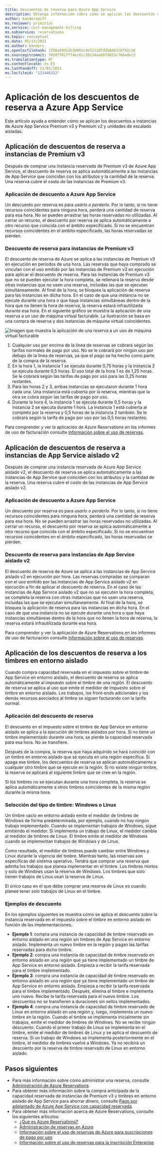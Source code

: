 ```yaml
---
title: Descuentos de reserva para Azure App Service
description: Obtenga información sobre cómo se aplican los descuentos de reserva a instancias de Azure App Service Premium v3 y Premium v2 y unidades de escalado aisladas.
author: bandersmsft
ms.reviewer: primittal
ms.service: cost-management-billing
ms.subservice: reservations
ms.topic: conceptual
ms.date: 05/13/2021
ms.author: banders
ms.openlocfilehash: 2158a99d12b39891c9e52220fd2b84821b742c58
ms.sourcegitcommit: 702df701fff4ec6cc39134aa607d023c766adec3
ms.translationtype: HT
ms.contentlocale: es-ES
ms.lasthandoff: 11/03/2021
ms.locfileid: "131446322"
---
```

# <a name="how-reservation-discounts-apply-to-azure-app-service"></a>Aplicación de los descuentos de reserva a Azure App Service

Este artículo ayuda a entender cómo se aplican los descuentos a instancias de Azure App Service Premium v3 y Premium v2 y unidades de escalado aisladas.

## <a name="how-reservation-discounts-apply-to-premium-v3-instances"></a>Aplicación de descuentos de reserva a instancias de Premium v3

Después de comprar una instancia reservada de Premium v3 de Azure App Service, el descuento de reserva se aplica automáticamente a las instancias de App Service que coincidan con los atributos y la cantidad de la reserva. Una reserva cubre el costo de las instancias de Premium v3. 

### <a name="how-the-discount-is-applied-to-azure-app-service"></a>Aplicación de descuento a Azure App Service 

Un descuento por reserva es para *usarlo o perderlo*. Por lo tanto, si no tiene recursos coincidentes para ninguna hora, perderá una cantidad de reserva para esa hora. No se pueden arrastrar las horas reservadas no utilizadas.
Al cerrar un recurso, el descuento por reserva se aplica automáticamente a otro recurso que coincida con el ámbito especificado. Si no se encuentran recursos coincidentes en el ámbito especificado, las horas reservadas se pierden.

### <a name="reservation-discount-for-premium-v3-instances"></a>Descuento de reserva para instancias de Premium v3

El descuento de reserva de Azure se aplica a las instancias de Premium v3 en ejecución en períodos de una hora. Las reservas que haya comprado se vinculan con el uso emitido por las instancias de Premium v3 en ejecución para aplicar el descuento de reserva. Para las instancias de Premium v3 que no se pueden ejecutar la hora completa, se rellenará la reserva desde otras instancias que no usen una reserva, incluidas las que se ejecutan simultáneamente. Al final de la hora, se bloquea la aplicación de reserva para las instancias en dicha hora. En el caso de que una instancia no se ejecute durante una hora o que haya instancias simultáneas dentro de la hora que no llenen la hora de reserva, la reserva estará infrautilizada durante esa hora. En el siguiente gráfico se muestra la aplicación de una reserva a un uso de máquina virtual facturable. La ilustración se basa en una compra de reserva y dos instancias de máquina virtual coincidentes.

![Imagen que muestra la aplicación de una reserva a un uso de máquina virtual facturable](./media/reservation-discount-app-service/reserved-premium-v3-instance-application.png)

1.  Cualquier uso por encima de la línea de reservas se cobrará según las tarifas normales de pago por uso. No se le cobrará por ningún uso por debajo de la línea de reservas, ya que el pago se ha hecho como parte de la compra de la reserva.
2.  En la hora 1, la instancia 1 se ejecuta durante 0,75 horas y la instancia 2 se ejecuta durante 0,5 horas. El uso total de la hora 1 es de 1,25 horas. Se le cobrará según las tarifas de pago por uso para las 0,25 horas restantes.
3.  Para las horas 2 y 3, ambas instancias se ejecutaron durante 1 hora cada una. Una instancia está cubierta por la reserva, mientras que la otra se cobra según las tarifas de pago por uso.
4.  Durante la hora 4, la instancia 1 se ejecuta durante 0,5 horas y la instancia 2 se ejecuta durante 1 hora. La instancia 1 está cubierta al completo por la reserva y 0,5 horas de la instancia 2 también. Se le cobrará según la tarifa de pago por uso por las 0,5 horas restantes.

Para comprender y ver la aplicación de Azure Reservations en los informes de uso de facturación consulte [Información sobre el uso de reservas](understand-reserved-instance-usage-ea.md).

## <a name="how-reservation-discounts-apply-to-isolated-v2-instances"></a>Aplicación de descuentos de reserva a instancias de App Service aislado v2

Después de comprar una instancia reservada de Azure App Service aislado v2, el descuento de reserva se aplica automáticamente a las instancias de App Service que coinciden con los atributos y la cantidad de la reserva. Una reserva cubre el costo de las instancias de App Service aislado v2.

### <a name="how-the-discount-is-applied-to-azure-app-service"></a>Aplicación de descuento a Azure App Service

Un descuento por reserva es para _usarlo o perderlo_. Por lo tanto, si no tiene recursos coincidentes para ninguna hora, perderá una cantidad de reserva para esa hora. No se pueden arrastrar las horas reservadas no utilizadas. Al cerrar un recurso, el descuento por reserva se aplica automáticamente a otro recurso que coincida con el ámbito especificado. Si no se encuentran recursos coincidentes en el ámbito especificado, las horas reservadas se pierden.

### <a name="reservation-discount-for-isolated-v2-instances"></a>Descuento de reserva para instancias de App Service aislado v2

El descuento de reserva de Azure se aplica a las instancias de App Service aislado v2 en ejecución por hora. Las reservas compradas se comparan con el uso emitido por las instancias de App Service aislado v2 en ejecución a fin de aplicar el descuento de reserva. En el caso de las instancias de App Service aislado v2 que no se ejecuten la hora completa, se completa la reserva con otras instancias que no usen una reserva, incluidas las que se ejecutan simultáneamente. Al final de la hora, se bloquea la aplicación de reserva para las instancias en dicha hora. En el caso de que una instancia no se ejecute durante una hora o que haya instancias simultáneas dentro de la hora que no llenen la hora de reserva, la reserva estará infrautilizada durante esa hora.

Para comprender y ver la aplicación de Azure Reservations en los informes de uso de facturación consulte [Información sobre el uso de reservas](understand-reserved-instance-usage-ea.md).

## <a name="how-reservation-discounts-apply-to-isolated-stamps"></a>Aplicación de los descuentos de reserva a los timbres en entorno aislado

Cuando compra capacidad reservada en el impuesto sobre el timbre de App Service en entorno aislado, el descuento de reserva se aplica automáticamente al impuesto sobre el timbre de una región. El descuento de reserva se aplica al uso que emite el medidor de impuesto sobre el timbre en entorno aislado. Los trabajos, los front-ends adicionales y los demás recursos asociados al timbre se siguen facturando con la tarifa normal.

### <a name="reservation-discount-application"></a>Aplicación del descuento de reserva

El descuento en el impuesto sobre el timbre de App Service en entorno aislado se aplica a la ejecución de timbres aislados por hora. Si no tiene un timbre implementado durante una hora, se pierde la capacidad reservada para esa hora. No se transfiere.

Después de la compra, la reserva que haya adquirido se hará coincidir con un timbre en entorno aislado que se ejecuta en una región específica. Si apaga ese timbre, los descuentos de reserva se aplican automáticamente a cualquier otro timbre que se ejecute en la región. Si no existe ningún timbre, la reserva se aplicará al siguiente timbre que se cree en la región.

Si los timbres no se ejecutan durante una hora completa, la reserva se aplica automáticamente a otros timbres coincidentes de la misma región durante la misma hora.

### <a name="choose-a-stamp-type---windows-or-linux"></a>Selección del tipo de timbre: Windows o Linux

Un timbre vacío en entorno aislado emite el medidor de timbres de Windows de forma predeterminada, por ejemplo, cuando no hay ningún trabajo implementado. Cuando se implementan trabajos de Windows, sigue emitiendo el medidor. Si implementa un trabajo de Linux, el medidor cambia al medidor de timbres de Linux. El timbre emite el medidor de Windows cuando se implementan trabajos de Windows y de Linux.

Como resultado, el medidor de timbres puede cambiar entre Windows y Linux durante la vigencia del timbre. Mientras tanto, las reservas son específicas del sistema operativo. Tendrá que comprar una reserva que admita los trabajos que planea implementar en el timbre. Los timbres mixtos y solo de Windows usan la reserva de Windows. Los timbres que solo tienen trabajos de Linux usan la reserva de Linux.

El único caso en el que debe comprar una reserva de Linux es cuando planee tener _solo_ trabajos de Linux en el timbre.

### <a name="discount-examples"></a>Ejemplos de descuento

En los ejemplos siguientes se muestra cómo se aplica el descuento sobre la instancia reservada en el impuesto sobre el timbre en entorno aislado en función de las implementaciones.

- **Ejemplo 1**: compra una instancia de capacidad de timbre reservado en entorno aislado en una región sin timbres de App Service en entorno aislado. Implementa un nuevo timbre en la región y pagan las tarifas reservadas para dicho timbre.
- **Ejemplo 2**: compra una instancia de capacidad de timbre reservado en entorno aislado en una región que ya tiene implementado un timbre de App Service en entorno aislado. Empieza a recibir la tarifa reservada para el timbre implementado.
- **Ejemplo 3**: compra una instancia de capacidad de timbre reservado en entorno aislado en una región que ya tiene implementado un timbre de App Service en entorno aislado. Empieza a recibir la tarifa reservada para el timbre implementado. Después, elimina el timbre e implementa uno nuevo. Recibe la tarifa reservada para el nuevo timbre. Los descuentos no se transfieren a duraciones sin sellos implementados.
- **Ejemplo 4**: compra una instancia de capacidad de timbre reservado de Linux en entorno aislado en una región y, luego, implementa un nuevo timbre en la región. Cuando el timbre se implementa inicialmente sin trabajos, emite el medidor de timbres de Windows. No se recibe ningún descuento. Cuando el primer trabajo de Linux se implementa en el timbre, emite el medidor de timbres de Linux y se aplica el descuento de reserva. Si un trabajo de Windows se implementa posteriormente en el timbre, el medidor de timbres vuelve a Windows. Ya no recibirá un descuento por la reserva de timbre reservado de Linux en entorno aislado.

## <a name="next-steps"></a>Pasos siguientes

- Para más información sobre cómo administrar una reserva, consulte [Administración de Azure Reservations](manage-reserved-vm-instance.md).
- Para obtener más información sobre la compra anticipada de la capacidad reservada de instancias de Premium v3 y timbres en entorno aislado de App Service para ahorrar dinero, consulte [Pago por adelantado de Azure App Service con capacidad reservada](prepay-app-service.md).
- Para obtener más información acerca de Azure Reservations, consulte los siguientes artículos:
  - [¿Qué es Azure Reservations?](save-compute-costs-reservations.md)
  - [Administración de reservas en Azure](manage-reserved-vm-instance.md)
  - [Información sobre el uso de reservas de Azure para suscripciones de pago por uso](understand-reserved-instance-usage.md)
  - [Información sobre el uso de reservas para la inscripción Enterprise](understand-reserved-instance-usage-ea.md)
